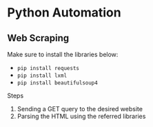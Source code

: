 # Python Automation

## Web Scraping
Make sure to install the libraries below:
- ``pip install requests``
- ``pip install lxml``
- ``pip install beautifulsoup4``

Steps
1. Sending a GET query to the desired website
2. Parsing the HTML using the referred libraries
